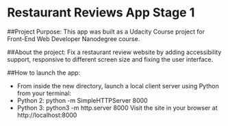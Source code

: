 # Restaurant Reviews App Stage 1

##Project Purpose:
This app was built as a Udacity Course project for Front-End Web Developer Nanodegree course.

##About the project:
Fix a restaurant review website by adding accessibility support, responsive to different screen size and fixing the user interface.


##How to launch the app:
* From inside the new directory, launch a local client server using Python from your terminal: 
* Python 2: python -m SimpleHTTPServer 8000 
* Python 3: python3 -m http.server 8000
Visit the site in your browser at http://localhost:8000